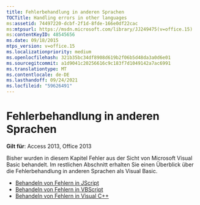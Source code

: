 ```yaml
---
title: Fehlerbehandlung in anderen Sprachen
TOCTitle: Handling errors in other languages
ms:assetid: 74497220-dcbf-2f1d-8fde-166e0df22cac
ms:mtpsurl: https://msdn.microsoft.com/library/JJ249475(v=office.15)
ms:contentKeyID: 48545656
ms.date: 09/18/2015
mtps_version: v=office.15
ms.localizationpriority: medium
ms.openlocfilehash: 321b35bc34df8908d619b2f06b5d48da3a0d6e01
ms.sourcegitcommit: a1d9041c20256616c9c183f7d1049142a7ac6991
ms.translationtype: MT
ms.contentlocale: de-DE
ms.lasthandoff: 09/24/2021
ms.locfileid: "59626491"
---
```

# <a name="handling-errors-in-other-languages"></a>Fehlerbehandlung in anderen Sprachen

**Gilt für**: Access 2013, Office 2013

Bisher wurden in diesem Kapitel Fehler aus der Sicht von Microsoft Visual Basic behandelt. Im restlichen Abschnitt erhalten Sie einen Überblick über die Fehlerbehandlung in anderen Sprachen als Visual Basic.

- [Behandeln von Fehlern in JScript](handling-errors-in-jscript.md)
- [Behandeln von Fehlern in VBScript](handling-errors-in-vbscript.md)
- [Behandeln von Fehlern in Visual C++](handling-errors-in-visual-c.md)

